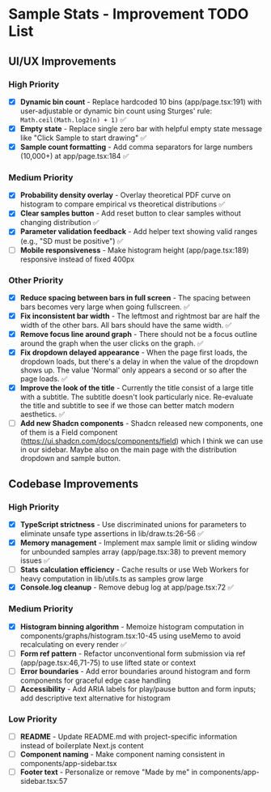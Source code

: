 # Sample Stats - Improvement TODO List

## UI/UX Improvements

### High Priority

- [x] **Dynamic bin count** - Replace hardcoded 10 bins (app/page.tsx:191) with user-adjustable or dynamic bin count using Sturges' rule: `Math.ceil(Math.log2(n) + 1)` ✅
- [x] **Empty state** - Replace single zero bar with helpful empty state message like "Click Sample to start drawing" ✅
- [x] **Sample count formatting** - Add comma separators for large numbers (10,000+) at app/page.tsx:184 ✅

### Medium Priority

- [x] **Probability density overlay** - Overlay theoretical PDF curve on histogram to compare empirical vs theoretical distributions ✅
- [x] **Clear samples button** - Add reset button to clear samples without changing distribution ✅
- [x] **Parameter validation feedback** - Add helper text showing valid ranges (e.g., "SD must be positive") ✅
- [ ] **Mobile responsiveness** - Make histogram height (app/page.tsx:189) responsive instead of fixed 400px

### Other Priority

- [x] **Reduce spacing between bars in full screen** - The spacing between bars becomes very large when going fullscreen. ✅
- [x] **Fix inconsistent bar width** - The leftmost and rightmost bar are half the width of the other bars. All bars should have the same width. ✅
- [x] **Remove focus line around graph** - There should not be a focus outline around the graph when the user clicks on the graph. ✅
- [x] **Fix dropdown delayed appearance** - When the page first loads, the dropdown loads, but there's a delay in when the value of the dropdown shows up. The value 'Normal' only appears a second or so after the page loads. ✅
- [x] **Improve the look of the title** - Currently the title consist of a large title with a subtitle. The subtitle doesn't look particularly nice. Re-evaluate the title and subtitle to see if we those can better match modern aesthetics. ✅
- [ ] **Add new Shadcn components** - Shadcn released new components, one of them is a Field component (https://ui.shadcn.com/docs/components/field) which I think we can use in our sidebar. Maybe also on the main page with the distribution dropdown and sample button.

## Codebase Improvements

### High Priority

- [x] **TypeScript strictness** - Use discriminated unions for parameters to eliminate unsafe type assertions in lib/draw.ts:26-56 ✅
- [x] **Memory management** - Implement max sample limit or sliding window for unbounded samples array (app/page.tsx:38) to prevent memory issues ✅
- [ ] **Stats calculation efficiency** - Cache results or use Web Workers for heavy computation in lib/utils.ts as samples grow large
- [x] **Console.log cleanup** - Remove debug log at app/page.tsx:72 ✅

### Medium Priority

- [x] **Histogram binning algorithm** - Memoize histogram computation in components/graphs/histogram.tsx:10-45 using useMemo to avoid recalculating on every render ✅
- [ ] **Form ref pattern** - Refactor unconventional form submission via ref (app/page.tsx:46,71-75) to use lifted state or context
- [ ] **Error boundaries** - Add error boundaries around histogram and form components for graceful edge case handling
- [ ] **Accessibility** - Add ARIA labels for play/pause button and form inputs; add descriptive text alternative for histogram

### Low Priority

- [ ] **README** - Update README.md with project-specific information instead of boilerplate Next.js content
- [ ] **Component naming** - Make component naming consistent in components/app-sidebar.tsx
- [ ] **Footer text** - Personalize or remove "Made by me" in components/app-sidebar.tsx:57
